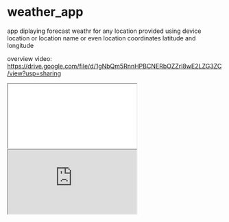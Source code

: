 # weather_app

app diplaying forecast weathr for any location provided using device location or location name or even location coordinates latitude and longitude

overview video: https://drive.google.com/file/d/1gNbQm5RnnHPBCNERbOZZrl8wE2LZG3ZC/view?usp=sharing

<!DOCTYPE html>
<html>
<body>
  
  <iframe src="url video in google drive/preview" ></iframe>
  
  <!--aloow full screen add tag -->
  
<iframe allowfullscreen="allowfullscreen" src="https://drive.google.com/file/d/1gNbQm5RnnHPBCNERbOZZrl8wE2LZG3ZC/preview" ></iframe>

</body>
</html>
